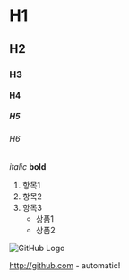 # H1
## H2
### H3
#### H4
##### H5
###### H6

_italic_
__bold__

1. 항목1
2. 항목2
3. 항목3
    * 상품1
    * 상품2

![GitHub Logo](https://avatars1.githubusercontent.com/u/11878958?v=3&s=96)

http://github.com - automatic!

